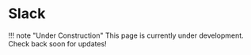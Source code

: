 # Slack

!!! note "Under Construction"
    This page is currently under development. Check back soon for updates!
